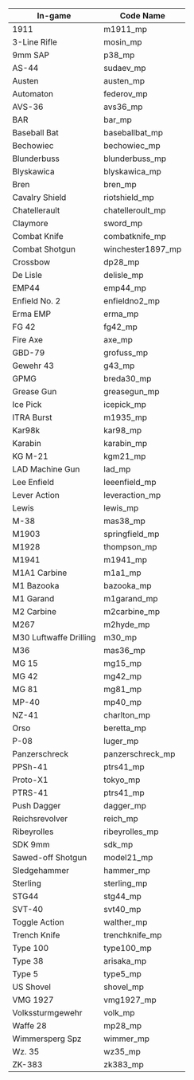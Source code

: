 | In-game       | Code Name   |
|------------|----------------|
| 1911                  | m1911_mp
| 3-Line Rifle          | mosin_mp
| 9mm SAP               | p38_mp
| AS-44                 | sudaev_mp
| Austen                | austen_mp
| Automaton             | federov_mp
| AVS-36                | avs36_mp
| BAR                   | bar_mp
| Baseball Bat          | baseballbat_mp
| Bechowiec             | bechowiec_mp
| Blunderbuss           | blunderbuss_mp
| Blyskawica            | blyskawica_mp
| Bren                  | bren_mp
| Cavalry Shield        | riotshield_mp
| Chatellerault         | chatelleroult_mp
| Claymore              | sword_mp
| Combat Knife          | combatknife_mp
| Combat Shotgun        | winchester1897_mp
| Crossbow              | dp28_mp
| De Lisle              | delisle_mp
| EMP44                 | emp44_mp
| Enfield No. 2         | enfieldno2_mp
| Erma EMP              | erma_mp
| FG 42                 | fg42_mp
| Fire Axe              | axe_mp
| GBD-79                | grofuss_mp
| Gewehr 43             | g43_mp
| GPMG                  | breda30_mp
| Grease Gun            | greasegun_mp
| Ice Pick              | icepick_mp
| ITRA Burst            | m1935_mp
| Kar98k                | kar98_mp
| Karabin               | karabin_mp
| KG M-21               | kgm21_mp
| LAD Machine Gun       | lad_mp
| Lee Enfield           | leeenfield_mp
| Lever Action          | leveraction_mp
| Lewis                 | lewis_mp
| M-38                  | mas38_mp
| M1903                 | springfield_mp
| M1928                 | thompson_mp
| M1941                 | m1941_mp
| M1A1 Carbine          | m1a1_mp
| M1 Bazooka            | bazooka_mp
| M1 Garand             | m1garand_mp
| M2 Carbine            | m2carbine_mp
| M267                  | m2hyde_mp
| M30 Luftwaffe Drilling| m30_mp
| M36                   | mas36_mp
| MG 15                 | mg15_mp
| MG 42                 | mg42_mp
| MG 81                 | mg81_mp
| MP-40                 | mp40_mp
| NZ-41                 | charlton_mp
| Orso                  | beretta_mp
| P-08                  | luger_mp
| Panzerschreck         | panzerschreck_mp
| PPSh-41               | ptrs41_mp
| Proto-X1              | tokyo_mp
| PTRS-41               | ptrs41_mp
| Push Dagger           | dagger_mp
| Reichsrevolver        | reich_mp
| Ribeyrolles           | ribeyrolles_mp
| SDK 9mm               | sdk_mp
| Sawed-off Shotgun     | model21_mp
| Sledgehammer          | hammer_mp
| Sterling              | sterling_mp
| STG44                 | stg44_mp
| SVT-40                | svt40_mp
| Toggle Action         | walther_mp
| Trench Knife          | trenchknife_mp
| Type 100              | type100_mp
| Type 38               | arisaka_mp
| Type 5                | type5_mp
| US Shovel             | shovel_mp
| VMG 1927              | vmg1927_mp
| Volkssturmgewehr      | volk_mp
| Waffe 28              | mp28_mp
| Wimmersperg Spz       | wimmer_mp
| Wz. 35                | wz35_mp
| ZK-383                | zk383_mp
